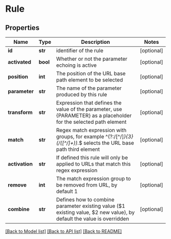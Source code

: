 # Rule

## Properties
Name | Type | Description | Notes
------------ | ------------- | ------------- | -------------
**id** | **str** | identifier of the rule | [optional] 
**activated** | **bool** | Whether or not the parameter echoing is active | [optional] 
**position** | **int** | The position of the URL base path element to be selected | [optional] 
**parameter** | **str** | The name of the parameter produced by this rule | [optional] 
**transform** | **str** | Expression that defines the value of the parameter, use {PARAMETER} as a placeholder for the selected path element | [optional] 
**match** | **str** | Regex match expression with groups, for example ^(?:/[^/]*){3}(/([^/]+)).*$ selects the URL base path third element | [optional] 
**activation** | **str** | If defined this rule will only be applied to URLs that match this regex expression | [optional] 
**remove** | **int** | The match expression group to be removed from URL, by default 1 | [optional] 
**combine** | **str** | Defines how to combine parameter existing value ($1 existing value, $2 new value), by default the value is overridden | [optional] 

[[Back to Model list]](../README.md#documentation-for-models) [[Back to API list]](../README.md#documentation-for-api-endpoints) [[Back to README]](../README.md)


